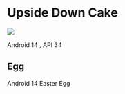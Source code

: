# Upside Down Cake

![](https://upload.wikimedia.org/wikipedia/commons/thumb/3/3e/Android_14_official_logo.svg/256px-Android_14_official_logo.svg.png)

Android 14 , API 34

## Egg

Android 14 Easter Egg
